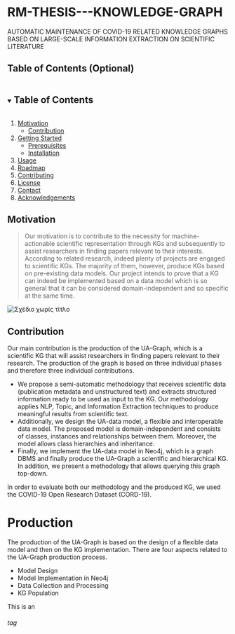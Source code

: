 # RM-THESIS---KNOWLEDGE-GRAPH
AUTOMATIC MAINTENANCE OF COVID-19 RELATED KNOWLEDGE GRAPHS BASED ON LARGE-SCALE INFORMATION EXTRACTION ON SCIENTIFIC LITERATURE

## Table of Contents (Optional)

<!-- TABLE OF CONTENTS -->
<details open="open">
  <summary><h2 style="display: inline-block">Table of Contents</h2></summary>
  <ol>
    <li>
      <a href="#about-the-project">Motivation</a>
      <ul>
        <li><a href="#built-with">Contribution</a></li>
      </ul>
    </li>
    <li>
      <a href="#getting-started">Getting Started</a>
      <ul>
        <li><a href="#prerequisites">Prerequisites</a></li>
        <li><a href="#installation">Installation</a></li>
      </ul>
    </li>
    <li><a href="#usage">Usage</a></li>
    <li><a href="#roadmap">Roadmap</a></li>
    <li><a href="#contributing">Contributing</a></li>
    <li><a href="#license">License</a></li>
    <li><a href="#contact">Contact</a></li>
    <li><a href="#acknowledgements">Acknowledgements</a></li>
  </ol>
</details>

## Motivation

> Our motivation is to contribute to the necessity for machine-actionable scientific representation through KGs and subsequently to assist researchers in finding papers relevant to their interests. According to related research, indeed plenty of projects are engaged to scientific KGs. The majority of them, however, produce KGs based on pre-existing data models. Our project intends to prove that a KG can indeed be implemented based on a data model which is so general that it can be considered domain-independent and so specific at the same time.

![Σχέδιο χωρίς τίτλο](https://user-images.githubusercontent.com/18035161/110914432-a70b8000-8316-11eb-9805-d9e23cb597ee.jpg)

## Contribution
Our main contribution is the production of the UA-Graph, which is a scientific KG that will assist researchers in finding papers relevant to their research. The production of the graph is based on three individual phases and therefore three individual contributions. <br />
- We propose a semi-automatic methodology that receives scientific data (publication metadata and unstructured text) and extracts structured information ready to be used as input to the KG. Our methodology applies NLP, Topic, and Information Extraction techniques to produce meaningful results from scientific text. <br />
- Additionally, we design the UA-data model, a flexible and interoperable data model. The proposed model is domain-independent and consists of classes, instances and relationships between them. Moreover, the model allows class hierarchies and inheritance.
- Finally, we implement the UA-data model in Neo4j, which is a graph DBMS and finally produce the UA-Graph a scientific and hierarchical KG. In addition, we present a methodology that allows querying this graph top-down. 

In order to evaluate both our methodology and the produced KG, we used the COVID-19 Open Research Dataset (CORD-19). 
> 

# Production 
The production of the UA-Graph is based on the design of a flexible data model and then on the KG implementation. There are four aspects related to the UA-Graph production process. 

- Model Design
- Model Implementation in Neo4j 
- Data Collection and Processing
- KG Population  

This is an <h6> tag


